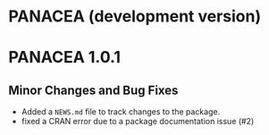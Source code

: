 # PANACEA (development version)

# PANACEA 1.0.1
## Minor Changes and Bug Fixes
- Added a `NEWS.md` file to track changes to the package.
- fixed a CRAN error due to a package documentation issue (#2)
